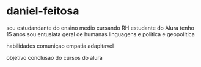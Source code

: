 # daniel-feitosa
sou estudandante do ensino medio
cursando RH
estudante do Alura
tenho 15 anos 
sou entusiata geral de humanas linguagens e politica e geopolitica

habilidades 
comuniçao
empatia 
adapitavel

objetivo conclusao do cursos do alura 
